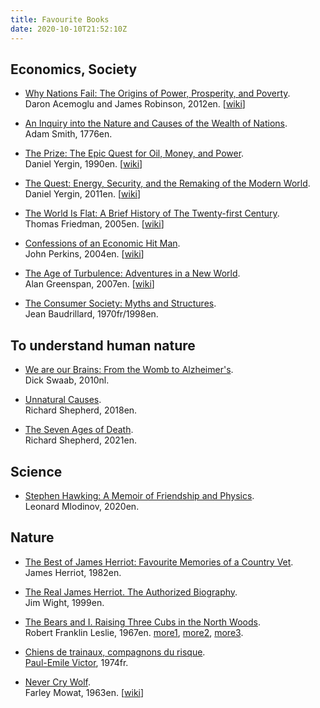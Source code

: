 ```yaml
---
title: Favourite Books
date: 2020-10-10T21:52:10Z
---
```


## Economics, Society

* [Why Nations Fail: The Origins of Power, Prosperity, and Poverty](https://google.com/books/edition/Why_Nations_Fail/yIV_NMDDIvYC).<br>
Daron Acemoglu and James Robinson, 2012en. [[wiki](https://en.wikipedia.org/wiki/Why_Nations_Fail)]

* [An Inquiry into the Nature and Causes of the Wealth of Nations](https://en.wikipedia.org/wiki/The_Wealth_of_Nations).<br>
Adam Smith, 1776en.

* [The Prize: The Epic Quest for Oil, Money, and Power](https://google.com/books/edition/The_Prize/WiUTwBTux2oC).<br>
Daniel Yergin, 1990en. [[wiki](https://en.wikipedia.org/wiki/The_Prize:_The_Epic_Quest_for_Oil,_Money,_and_Power)]

* [The Quest: Energy, Security, and the Remaking of the Modern World](https://google.com/books/edition/The_Quest/nmXCgIcFK-gC).<br>
Daniel Yergin, 2011en. [[wiki](https://en.wikipedia.org/wiki/The_Quest:_Energy,_Security,_and_the_Remaking_of_the_Modern_World)]

* [The World Is Flat: A Brief History of The Twenty-first Century](https://google.com/books/edition/The_World_is_Flat/0oxyPgAACAAJ).<br>
Thomas Friedman, 2005en. [[wiki](https://en.wikipedia.org/wiki/The_World_Is_Flat)]

* [Confessions of an Economic Hit Man](https://www.google.ru/books/edition/_/4dznWH93bYEC).<br>
John Perkins, 2004en. [[wiki](https://en.wikipedia.org/wiki/Confessions_of_an_Economic_Hit_Man)]

* [The Age of Turbulence: Adventures in a New World](https://google.com/books/edition/The_Age_of_Turbulence/2HJ6ZLMTjtsC).<br>
Alan Greenspan, 2007en. [[wiki](https://en.wikipedia.org/wiki/The_Age_of_Turbulence)]

* [The Consumer Society: Myths and Structures](https://google.com/books/edition/The_Consumer_Society/dqudDQAAQBAJ).<br>
Jean Baudrillard, 1970fr/1998en.


## To understand human nature

* [We are our Brains: From the Womb to Alzheimer's](https://www.google.com/books/edition/We_are_Our_Brains/0ZGxAAAAQBAJ).<br>
Dick Swaab, 2010nl.

* [Unnatural Causes](https://google.com/books/edition/Unnatural_Causes/0LFwDQAAQBAJ).<br>
Richard Shepherd, 2018en.

* [The Seven Ages of Death](https://google.com/books/edition/The_Seven_Ages_of_Death/kmAMEAAAQBAJ).<br>
Richard Shepherd, 2021en.


## Science

* [Stephen Hawking: A Memoir of Friendship and Physics](https://google.com/books/edition/Stephen_Hawking/KlW9DwAAQBAJ).<br>
Leonard Mlodinov, 2020en.


## Nature

* [The Best of James Herriot: Favourite Memories of a Country Vet](https://google.com/books/edition/The_Best_of_James_Herriot/NppbngEACAAJ).<br>
James Herriot, 1982en.

* [The Real James Herriot. The Authorized Biography](https://www.google.ru/books/edition/The_Real_James_Herriot/TbhYS5-PS8QC).<br>
Jim Wight, 1999en.

* [The Bears and I. Raising Three Cubs in the North Woods](https://google.com/books/edition/The_Bears_and_I/KYEaAAAAMAAJ).<br>
Robert Franklin Leslie, 1967en. [more1](https://www.rd.com/article/the-bear-and-i/), [more2](https://www.librarything.com/author/leslierobertfranklin), [more3](http://www.rickmylander.com/2014/10/qotm-robert-franklin-leslie.html).

* [Chiens de trainaux, compagnons du risque](https://google.com/books/edition/Chiens_de_traîneaux_Compagnons_du_risqu/3f0LBwAAQBAJ).<br>
[Paul-Emile Victor](https://en.wikipedia.org/wiki/Paul-Émile_Victor), 1974fr.

* [Never Cry Wolf](https://google.com/books/edition/Never_Cry_Wolf/wyTfCQAAQBAJ).<br>
Farley Mowat, 1963en. [[wiki](https://en.wikipedia.org/wiki/Never_Cry_Wolf)]